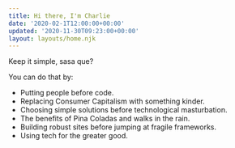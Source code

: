 ```yaml
---
title: Hi there, I'm Charlie
date: '2020-02-1T12:00:00+00:00'
updated: '2020-11-30T09:23:00+00:00'
layout: layouts/home.njk
---
```


Keep it simple, sasa que?

You can do that by:

- Putting people before code.
- Replacing Consumer Capitalism with something kinder.
- Choosing simple solutions before technological masturbation.
- The benefits of Pina Coladas and walks in the rain.
- Building robust sites before jumping at fragile frameworks.
- Using tech for the greater good.


